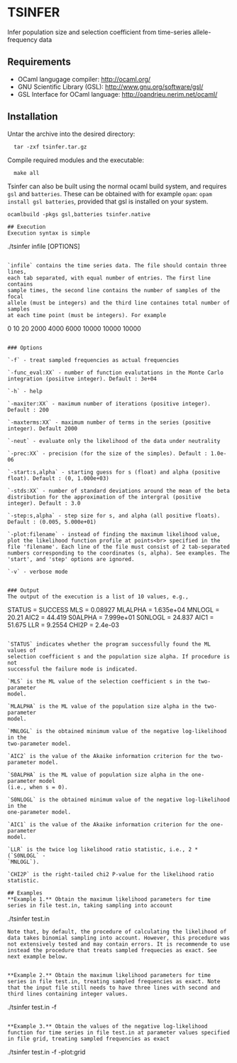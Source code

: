 # TSINFER

Infer population size and selection coefficient from time-series allele-frequency data


## Requirements
  * OCaml langugage compiler: http://ocaml.org/
  * GNU Scientific Library (GSL): http://www.gnu.org/software/gsl/
  * GSL Interface for OCaml language: http://oandrieu.nerim.net/ocaml/


## Installation
Untar the archive into the desired directory:
```
  tar -zxf tsinfer.tar.gz
```

Compile required modules and the executable:
```
  make all
```

Tsinfer can also be built using the normal ocaml build system, and requires
`gsl` and `batteries`.  These can be obtained with for example `opam`: `opam
install gsl batteries`, provided that gsl is installed on your system.
```
ocamlbuild -pkgs gsl,batteries tsinfer.native

## Execution
Execution syntax is simple
```
  ./tsinfer infile [OPTIONS]
```

`infile` contains the time series data. The file should contain three lines,
each tab separated, with equal number of entries. The first line contains
sample times, the second line contains the number of samples of the focal
allele (must be integers) and the third line containes total number of samples
at each time point (must be integers). For example

```
0 10 20
2000 4000 6000
10000 10000 10000
```

### Options

`-f` - treat sampled frequencies as actual frequencies

`-func_eval:XX` - number of function evalutations in the Monte Carlo integration (posiitve integer). Default : 3e+04

`-h` - help

`-maxiter:XX` - maximum number of iterations (positive integer). Default : 200

`-maxterms:XX` - maximum number of terms in the series (positive integer). Default 2000

`-neut` - evaluate only the likelihood of the data under neutrality

`-prec:XX` - precision (for the size of the simples). Default : 1.0e-06

`-start:s,alpha` - starting guess for s (float) and alpha (positive float). Default : (0, 1.000e+03)

`-stds:XX` - number of standard deviations around the mean of the beta distribution for the approximation of the intergral (positive integer). Default : 3.0

`-step:s,alpha` - step size for s, and alpha (all positive floats). Default : (0.005, 5.000e+01)

`-plot:filename` - instead of finding the maximum likelihood value, plot the likelihood function profile at points<br> specified in the file 'filename'. Each line of the file must consist of 2 tab-separated numbers corresponding to the coordinates (s, alpha). See examples. The 'start', and 'step' options are ignored.

`-v` - verbose mode


### Output
The output of the execution is a list of 10 values, e.g.,
```
STATUS = SUCCESS
MLS = 0.08927
MLALPHA = 1.635e+04
MNLOGL = 20.21
AIC2 = 44.419
S0ALPHA = 7.999e+01
S0NLOGL = 24.837
AIC1 = 51.675
LLR = 9.2554
CHI2P = 2.4e-03
```

`STATUS` indicates whether the program successfully found the ML values of
selection coefficient s and the population size alpha. If procedure is not
successful the failure mode is indicated.

`MLS` is the ML value of the selection coefficient s in the two-parameter
model.

`MLALPHA` is the ML value of the population size alpha in the two-parameter
model.

`MNLOGL` is the obtained minimum value of the negative log-likelihood in the
two-parameter model.

`AIC2` is the value of the Akaike information criterion for the two-parameter model.

`S0ALPHA` is the ML value of population size alpha in the one-parameter model
(i.e., when s = 0).

`S0NLOGL` is the obtained minimum value of the negative log-likelihood in the
one-parameter model.

`AIC1` is the value of the Akaike information criterion for the one-parameter
model.

`LLR` is the twice log likelihood ratio statistic, i.e., 2 * (`S0NLOGL` -
`MNLOGL`).

`CHI2P` is the right-tailed chi2 P-value for the likelihood ratio statistic.

## Examples
**Example 1.** Obtain the maximum likelihood parameters for time series in file test.in, taking sampling into account
```
  ./tsinfer test.in
```
Note that, by default, the procedure of calculating the likelihood of data takes binomial sampling into account. However, this procedure was not extensively tested and may contain errors. It is recommende to use instead the procedure that treats sampled frequecies as exact. See next example below.


**Example 2.** Obtain the maximum likelihood parameters for time series in file test.in, treating sampled frequencies as exact. Note that the input file still needs to have three lines with second and third lines containing integer values.
```
  ./tsinfer test.in -f
```

**Example 3.** Obtain the values of the negative log-likelihood function for time series in file test.in at parameter values specified in file grid, treating sampled frequencies as exact
```
  ./tsinfer test.in -f -plot:grid
```
